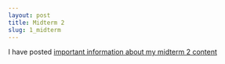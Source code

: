 ```yaml
---
layout: post
title: Midterm 2
slug: 1_midterm
---
```


I have posted [important information about my midterm 2 content](/midterm2.html)
